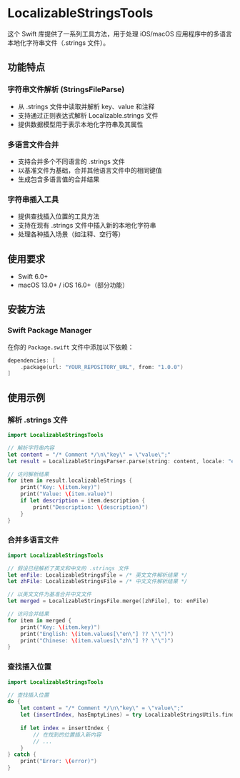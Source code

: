 # LocalizableStringsTools

这个 Swift 库提供了一系列工具方法，用于处理 iOS/macOS 应用程序中的多语言本地化字符串文件（.strings 文件）。

## 功能特点

### 字符串文件解析 (StringsFileParse)

- 从 .strings 文件中读取并解析 key、value 和注释
- 支持通过正则表达式解析 Localizable.strings 文件
- 提供数据模型用于表示本地化字符串及其属性

### 多语言文件合并

- 支持合并多个不同语言的 .strings 文件
- 以基准文件为基础，合并其他语言文件中的相同键值
- 生成包含多语言值的合并结果

### 字符串插入工具

- 提供查找插入位置的工具方法
- 支持在现有 .strings 文件中插入新的本地化字符串
- 处理各种插入场景（如注释、空行等）

## 使用要求

- Swift 6.0+
- macOS 13.0+ / iOS 16.0+（部分功能）

## 安装方法

### Swift Package Manager

在你的 `Package.swift` 文件中添加以下依赖：

```swift
dependencies: [
    .package(url: "YOUR_REPOSITORY_URL", from: "1.0.0")
]
```

## 使用示例

### 解析 .strings 文件

```swift
import LocalizableStringsTools

// 解析字符串内容
let content = "/* Comment */\n\"key\" = \"value\";"
let result = LocalizableStringsParser.parse(string: content, locale: "en")

// 访问解析结果
for item in result.localizableStrings {
    print("Key: \(item.key)")
    print("Value: \(item.value)")
    if let description = item.description {
        print("Description: \(description)")
    }
}
```

### 合并多语言文件

```swift
import LocalizableStringsTools

// 假设已经解析了英文和中文的 .strings 文件
let enFile: LocalizableStringsFile = /* 英文文件解析结果 */
let zhFile: LocalizableStringsFile = /* 中文文件解析结果 */

// 以英文文件为基准合并中文文件
let merged = LocalizableStringsFile.merge([zhFile], to: enFile)

// 访问合并结果
for item in merged {
    print("Key: \(item.key)")
    print("English: \(item.values[\"en\"] ?? \"\")")
    print("Chinese: \(item.values[\"zh\"] ?? \"\")")
}
```

### 查找插入位置

```swift
import LocalizableStringsTools

// 查找插入位置
do {
    let content = "/* Comment */\n\"key\" = \"value\";"
    let (insertIndex, hasEmptyLines) = try LocalizableStringsUtils.findInsertIndex(allStrings: content, subStr: "key")
    
    if let index = insertIndex {
        // 在找到的位置插入新内容
        // ...
    }
} catch {
    print("Error: \(error)")
}
```
